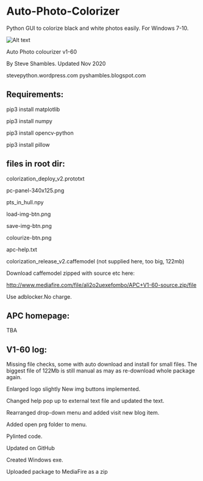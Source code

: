 # Auto-Photo-Colorizer
Python GUI to colorize black and white photos easily.
For Windows 7-10.


![Alt text](https://i.postimg.cc/FFfFq0Jd/screenshot-2020-11-05-at-02-25-16.png "Optional title")


Auto Photo colourizer v1-60

By Steve Shambles. Updated Nov 2020

stevepython.wordpress.com
pyshambles.blogspot.com


Requirements:
--------------
pip3 install matplotlib

pip3 install numpy

pip3 install opencv-python

pip3 install pillow


files in root dir:
------------------
colorization_deploy_v2.prototxt

pc-panel-340x125.png

pts_in_hull.npy

load-img-btn.png

save-img-btn.png

colourize-btn.png

apc-help.txt

colorization_release_v2.caffemodel (not supplied here, too big, 122mb)

Download caffemodel zipped with source etc here:

http://www.mediafire.com/file/ali2o2uexefombo/APC+V1-60-source.zip/file

Use adblocker.No charge.

APC homepage:
-------------
TBA


V1-60 log:
----------
Missing file checks, some with auto download and install for small files.
The biggest file of 122Mb is still manual as may as re-download whole package again.

Enlarged logo slightly
New img buttons implemented.

Changed help pop up to external text file and updated the text.

Rearranged drop-down menu and added visit new blog item.

Added open prg folder to menu.

Pylinted code.

Updated on GitHub

Created Windows exe.

Uploaded package to MediaFire as a zip

